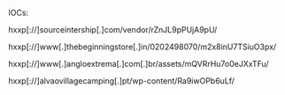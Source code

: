 IOCs:

hxxp[://]sourceintership[.]com/vendor/rZnJL9pPUjA9pU/

hxxp[://]www[.]thebeginningstore[.]in/0202498070/m2x8inU7TSiuO3px/

hxxp[://]www[.]angloextrema[.]com[.]br/assets/mQVRrHu7o0eJXxTFu/

hxxp[://]alvaovillagecamping[.]pt/wp-content/Ra9iwOPb6uLf/
